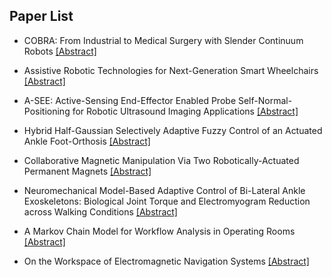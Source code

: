 ## Paper List

- COBRA: From Industrial to Medical Surgery with Slender Continuum Robots
[[Abstract]](https://events.infovaya.com/presentation?id=92771)

- Assistive Robotic Technologies for Next-Generation Smart Wheelchairs
[[Abstract]](https://events.infovaya.com/presentation?id=92774)

- A-SEE: Active-Sensing End-Effector Enabled Probe Self-Normal-Positioning for Robotic Ultrasound Imaging Applications
[[Abstract]](https://events.infovaya.com/presentation?id=92777)

- Hybrid Half-Gaussian Selectively Adaptive Fuzzy Control of an Actuated Ankle Foot-Orthosis
[[Abstract]](https://events.infovaya.com/presentation?id=92780)

- Collaborative Magnetic Manipulation Via Two Robotically-Actuated Permanent Magnets
[[Abstract]](https://events.infovaya.com/presentation?id=92783)

- Neuromechanical Model-Based Adaptive Control of Bi-Lateral Ankle Exoskeletons: Biological Joint Torque and Electromyogram Reduction across Walking Conditions
[[Abstract]](https://events.infovaya.com/presentation?id=92786)

- A Markov Chain Model for Workflow Analysis in Operating Rooms
[[Abstract]](https://events.infovaya.com/presentation?id=92789)

- On the Workspace of Electromagnetic Navigation Systems
[[Abstract]](https://events.infovaya.com/presentation?id=92792)

